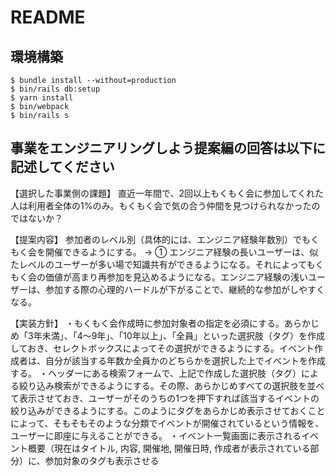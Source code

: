 # README

## 環境構築
```
$ bundle install --without=production
$ bin/rails db:setup
$ yarn install
$ bin/webpack
$ bin/rails s
```

## 事業をエンジニアリングしよう提案編の回答は以下に記述してください

【選択した事業側の課題】
直近一年間で、2回以上もくもく会に参加してくれた人は利用者全体の1%のみ。もくもく会で気の合う仲間を見つけられなかったのではないか？

【提案内容】
参加者のレベル別（具体的には、エンジニア経験年数別）でもくもく会を開催できるようにする。
→
① エンジニア経験の長いユーザーは、似たレベルのユーザーが多い場で知識共有ができるようになる。それによってもくもく会の価値が高まり再参加を見込めるようになる。エンジニア経験の浅いユーザーは、参加する際の心理的ハードルが下がることで、継続的な参加がしやすくなる。

【実装方針】
・もくもく会作成時に参加対象者の指定を必須にする。あらかじめ「3年未満」、「4〜9年」、「10年以上」、「全員」といった選択肢（タグ）を作成しておき、セレクトボックスによってその選択ができるようにする。イベント作成者は、自分が該当する年数か全員かのどちらかを選択した上でイベントを作成する。
・ヘッダーにある検索フォームで、上記で作成した選択肢（タグ）による絞り込み検索ができるようにする。その際、あらかじめすべての選択肢を並べて表示させておき、ユーザーがそのうちの1つを押下すれば該当するイベントの絞り込みができるようにする。このようにタグをあらかじめ表示させておくことによって、そもそもそのような分類でイベントが開催されているという情報を、ユーザーに即座に与えることができる。
・イベント一覧画面に表示されるイベント概要（現在はタイトル, 内容, 開催地, 開催日時, 作成者が表示されている部分）に、参加対象のタグも表示させる